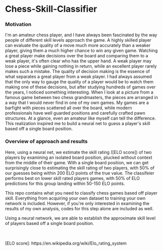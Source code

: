# Chess-Skill-Classifier

### Motivation
I'm an amateur chess player, and I have always been fascinated by the way people of different skill levels approach the game.  A highly skilled player can evaluate the quality of a move much more accurately than a weaker player, giving them a much higher chance to win any given game.  Watching a great player make decisions over the board and comparing them to a weak player, it's often clear who has the upper hand.  A weak player may lose a piece while gaining nothing in return, while an excellent player rarely makes such a mistake.  The quality of decision making is the essence of what separates a great player from a weak player.  I had always assumed that the only way to gauge the quality of a player would be to watch them making one of these decisions, but after studying hundreds of games over the years, I noticed something interesting.  When I look at a picture from a famous game between two chess grandmasters, the pieces are arranged in a way that I would never find in one of my own games.  My games are a barfight with pieces scattered all over the board, while modern professionals have well guarded positions and carefully crafted pawn structures.  At a glance, even an amateur like myself can tell the difference.  This realization inspired me to build a neural net to guess a player's skill based off a single board position.  

### Overview of approach and results
Here, using a neural net, we estimate the skill rating ([ELO score]) of two players by examining an isolated board position, plucked without context from the middle of their game.  With a single board position, we can get surprisingly close to estimating the skill rating of two players, with 50% of our guesses being within 200 ELO points of the true value.  The classifeier performs best on lower skill rated players games, with 50% of ELO predictions for this group landing within 50-150 ELO points.

This repo contains what you need to classify chess games based off player skill.  Everything from acquiring your own dataset to training your own network is included.  However, if you're only interested in examining the results of my own analysis, codes for this step alone are included as well.

Using a neural network, we are able to establish the approximate skill level of players based off a single board position.








<br />
<br />
[ELO score]: https://en.wikipedia.org/wiki/Elo_rating_system

